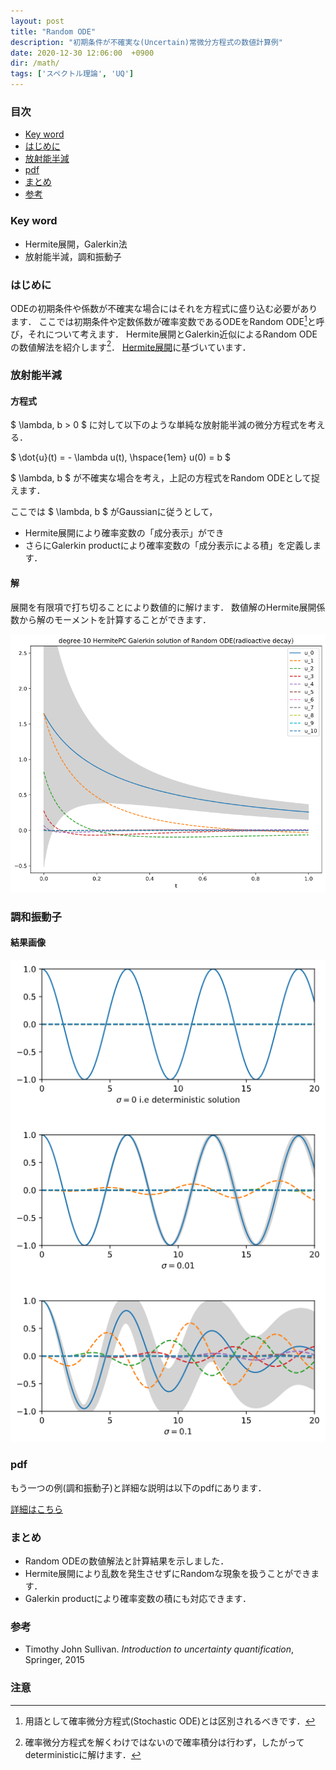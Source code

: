 ```yaml
---
layout: post
title: "Random ODE"
description: "初期条件が不確実な(Uncertain)常微分方程式の数値計算例"
date: 2020-12-30 12:06:00  +0900
dir: /math/
tags: ['スペクトル理論', 'UQ']
---
```


### 目次
- [Key word](#key-word)
- [はじめに](#はじめに)
- [放射能半減](#放射能半減)
- [pdf](#pdf)
- [まとめ](#まとめ)
- [参考](#参考)

### Key word
- Hermite展開，Galerkin法
- 放射能半減，調和振動子

### はじめに
ODEの初期条件や係数が不確実な場合にはそれを方程式に盛り込む必要があります．
ここでは初期条件や定数係数が確率変数であるODEをRandom ODE[^random_ode]と呼び，それについて考えます．
Hermite展開とGalerkin近似によるRandom ODEの数値解法を紹介します[^stochatic_sol]．
[Hermite展開](/math/2020/11/01/winner-hermite-expansion.html)に基づいています．

### 放射能半減

#### 方程式
$ \lambda, b > 0 $ に対して以下のような単純な放射能半減の微分方程式を考える．

$ \dot{u}(t) = - \lambda u(t), \hspace{1em} u(0) = b $

$ \lambda, b $ が不確実な場合を考え，上記の方程式をRandom ODEとして捉えます．

ここでは $ \lambda, b $ がGaussianに従うとして，
- Hermite展開により確率変数の「成分表示」ができ
- さらにGalerkin productにより確率変数の「成分表示による積」を定義します．

#### 解
展開を有限項で打ち切ることにより数値的に解けます．
数値解のHermite展開係数から解のモーメントを計算することができます．

![Random Radioactive](/assets/img/math/radioactive_random_ode.png)

### 調和振動子
#### 結果画像
![Random Harmonic Oscillator](/assets/img/math/harmonic_oscillator_random_ode.png)

### pdf
もう一つの例(調和振動子)と詳細な説明は以下のpdfにあります．

[詳細はこちら](/math/pdf/chapter12.pdf)

### まとめ
- Random ODEの数値解法と計算結果を示しました．
- Hermite展開により乱数を発生させずにRandomな現象を扱うことができます．
- Galerkin productにより確率変数の積にも対応できます．

### 参考
- Timothy John Sullivan. *Introduction to uncertainty quantification*, Springer, 2015

### 注意
[^random_ode]: 用語として確率微分方程式(Stochastic ODE)とは区別されるべきです．
[^stochatic_sol]: 確率微分方程式を解くわけではないので確率積分は行わず，したがってdeterministicに解けます．
